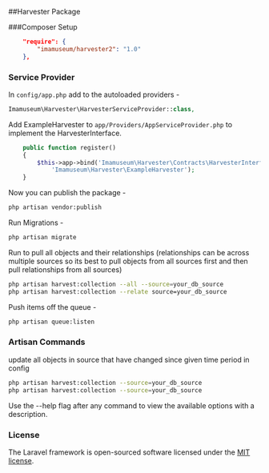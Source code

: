 ##Harvester Package

###Composer Setup
```json
    "require": {
        "imamuseum/harvester2": "1.0"
    },
```

### Service Provider
In `config/app.php` add to the autoloaded providers -
```php
Imamuseum\Harvester\HarvesterServiceProvider::class,
```

Add ExampleHarvester to `app/Providers/AppServiceProvider.php` to implement the HarvesterInterface.
```php
    public function register()
    {
        $this->app->bind('Imamuseum\Harvester\Contracts\HarvesterInterface',
            'Imamuseum\Harvester\ExampleHarvester');
    }
```

Now you can publish the package -
```sh
php artisan vendor:publish

```

Run Migrations -
```sh
php artisan migrate
```

Run to pull all objects and their relationships (relationships can be across multiple sources so its best to pull objects from all sources first and then pull relationships from all sources)
```sh
php artisan harvest:collection --all --source=your_db_source
php artisan harvest:collection --relate source=your_db_source
```

Push items off the queue -
```sh
php artisan queue:listen
```

### Artisan Commands
update all objects in source that have changed since given time period in config
```sh
php artisan harvest:collection --source=your_db_source
php artisan harvest:collection --source=your_db_source
```
Use the --help flag after any command to view the available options with a description.

### License

The Laravel framework is open-sourced software licensed under the [MIT license](http://opensource.org/licenses/MIT).